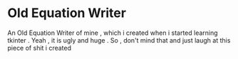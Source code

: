 # Old Equation Writer
An Old Equation Writer of mine , which i created when i started learning tkinter . Yeah , it is ugly and huge . So , don't mind that and just laugh at this piece of shit i created
